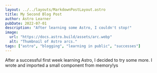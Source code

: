 ```yaml
---
layout: ../../layouts/MarkdownPostLayout.astro
title: My Second Blog Post
author: Astro Learner
pubDate: 2022-07-01
description: "After learning some Astro, I couldn't stop!"
image:
  url: "https://docs.astro.build/assets/arc.webp"
  alt: "Thumbnail of Astro arcs."
tags: ["astro", "blogging", "learning in public", "successes"]
---
```


After a successful first week learning Astro, I decided to try some more. I wrote and imported a small component from memory!ys
